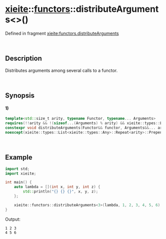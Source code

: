 # [xieite](../../xieite.md)\:\:[functors](../../functors.md)\:\:distributeArguments\<\>\(\)
Defined in fragment [xieite:functors.distributeArguments](../../../src/functors/distribute_arguments.cpp)

&nbsp;

## Description
Distributes arguments among several calls to a functor.

&nbsp;

## Synopsis
#### 1)
```cpp
template<std::size_t arity, typename Functor, typename... Arguments>
requires(!!arity && !(sizeof...(Arguments) % arity) && xieite::types::List<xieite::types::Any>::Repeat<arity>::Prepend<Functor>::ApplyRange<std::is_invocable>::value)
constexpr void distributeArguments(Functor&& functor, Arguments&&... arguments)
noexcept(xieite::types::List<xieite::types::Any>::Repeat<arity>::Prepend<Functor>::ApplyRange<std::is_nothrow_invocable>::value);
```

&nbsp;

## Example
```cpp
import std;
import xieite;

int main() {
    auto lambda = [](int x, int y, int z) {
        std::println("{} {} {}", x, y, z);
    };

    xieite::functors::distributeArguments<3>(lambda, 1, 2, 3, 4, 5, 6);
}
```
Output:
```
1 2 3
4 5 6
```
